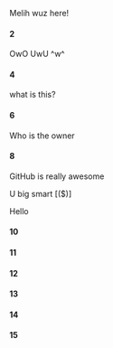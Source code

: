 Melih wuz here!
#### 2
OwO UwU ^w^
#### 4
what is this?
#### 6
Who is the owner 
#### 8

GitHub is really awesome

U big smart [($)]


Hello


#### 10
#### 11
#### 12
#### 13
#### 14
#### 15
